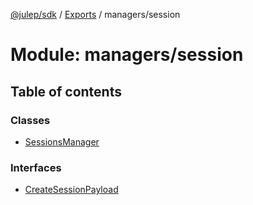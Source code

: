 [@julep/sdk](../README.md) / [Exports](../modules.md) / managers/session

# Module: managers/session

## Table of contents

### Classes

- [SessionsManager](../classes/managers_session.SessionsManager.md)

### Interfaces

- [CreateSessionPayload](../interfaces/managers_session.CreateSessionPayload.md)
